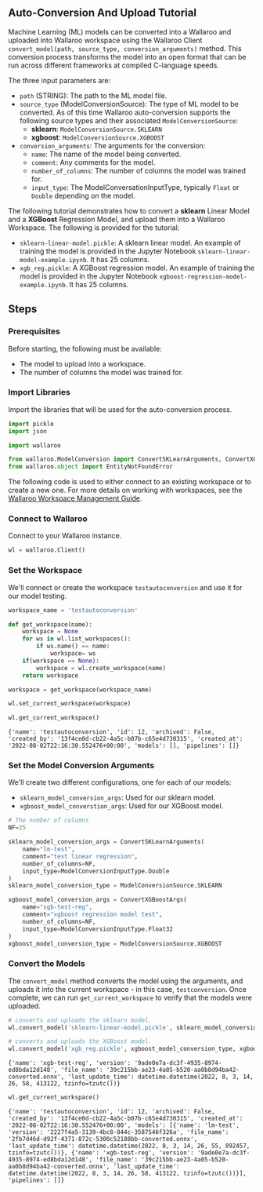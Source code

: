 ## Auto-Conversion And Upload Tutorial

Machine Learning (ML) models can be converted into a Wallaroo and uploaded into Wallaroo workspace using the Wallaroo Client `convert_model(path, source_type, conversion_arguments)` method.  This conversion process transforms the model into an open format that can be run across different frameworks at compiled C-language speeds.

The three input parameters are:

* `path` (STRING):  The path to the ML model file.
* `source_type` (ModelConversionSource): The type of ML model to be converted.  As of this time Wallaroo auto-conversion supports the following source types and their associated `ModelConversionSource`:
  * **sklearn**: `ModelConversionSource.SKLEARN`
  * **xgboost**: `ModelConversionSource.XGBOOST`
* `conversion_arguments`:  The arguments for the conversion:
  * `name`: The name of the model being converted.
  * `comment`: Any comments for the model.
  * `number_of_columns`: The number of columns the model was trained for.
  * `input_type`: The ModelConversationInputType, typically `Float` or `Double` depending on the model.

The following tutorial demonstrates how to convert a **sklearn** Linear Model and a **XGBoost** Regression Model, and upload them into a Wallaroo Workspace.  The following is provided for the tutorial:

* `sklearn-linear-model.pickle`: A sklearn linear model.  An example of training the model is provided in the Jupyter Notebook `sklearn-linear-model-example.ipynb`.  It has 25 columns.
* `xgb_reg.pickle`:  A XGBoost regression model.  An example of training the model is provided in the Jupyter Notebook `xgboost-regression-model-example.ipynb`.  It has 25 columns.

## Steps

### Prerequisites

Before starting, the following must be available:

* The model to upload into a workspace.
* The number of columns the model was trained for.

### Import Libraries

Import the libraries that will be used for the auto-conversion process.

```python
import pickle
import json

import wallaroo

from wallaroo.ModelConversion import ConvertSKLearnArguments, ConvertXGBoostArgs, ModelConversionSource, ModelConversionInputType
from wallaroo.object import EntityNotFoundError
```

The following code is used to either connect to an existing workspace or to create a new one.  For more details on working with workspaces, see the [Wallaroo Workspace Management Guide](https://docs.wallaroo.ai/wallaroo-operations-guide/wallaroo-workspace-management/).

### Connect to Wallaroo

Connect to your Wallaroo instance.

```python
wl = wallaroo.Client()
```

### Set the Workspace

We'll connect or create the workspace `testautoconversion` and use it for our model testing.

```python
workspace_name = 'testautoconversion'

```

```python
def get_workspace(name):
    workspace = None
    for ws in wl.list_workspaces():
        if ws.name() == name:
            workspace= ws
    if(workspace == None):
        workspace = wl.create_workspace(name)
    return workspace
```

```python
workspace = get_workspace(workspace_name)

wl.set_current_workspace(workspace)

wl.get_current_workspace()
```

    {'name': 'testautoconversion', 'id': 12, 'archived': False, 'created_by': '13f4ce0d-cb22-4a5c-b07b-c65e4d730315', 'created_at': '2022-08-02T22:16:30.552476+00:00', 'models': [], 'pipelines': []}

### Set the Model Conversion Arguments

We'll create two different configurations, one for each of our models:

* `sklearn_model_conversion_args`: Used for our sklearn model.
* `xgboost_model_converstion_args`: Used for our XGBoost model.

```python
# The number of columns
NF=25

sklearn_model_conversion_args = ConvertSKLearnArguments(
    name="lm-test",
    comment="test linear regression",
    number_of_columns=NF,
    input_type=ModelConversionInputType.Double
)
sklearn_model_conversion_type = ModelConversionSource.SKLEARN

xgboost_model_conversion_args = ConvertXGBoostArgs(
    name="xgb-test-reg",
    comment="xgboost regression model test",
    number_of_columns=NF,
    input_type=ModelConversionInputType.Float32
)
xgboost_model_conversion_type = ModelConversionSource.XGBOOST
```

### Convert the Models

The `convert_model` method converts the model using the arguments, and uploads it into the current workspace - in this case, `testconversion`.  Once complete, we can run `get_current_workspace` to verify that the models were uploaded.

```python
# converts and uploads the sklearn model.
wl.convert_model('sklearn-linear-model.pickle', sklearn_model_conversion_type, sklearn_model_conversion_args)

# converts and uploads the XGBoost model.
wl.convert_model('xgb_reg.pickle', xgboost_model_conversion_type, xgboost_model_conversion_args)
```

    {'name': 'xgb-test-reg', 'version': '9ade0e7a-dc3f-4935-8974-ed8bda12d148', 'file_name': '39c215bb-ae23-4a05-b520-aa0b8d94ba42-converted.onnx', 'last_update_time': datetime.datetime(2022, 8, 3, 14, 26, 58, 413122, tzinfo=tzutc())}

```python
wl.get_current_workspace()
```

    {'name': 'testautoconversion', 'id': 12, 'archived': False, 'created_by': '13f4ce0d-cb22-4a5c-b07b-c65e4d730315', 'created_at': '2022-08-02T22:16:30.552476+00:00', 'models': [{'name': 'lm-test', 'version': '2227f4a5-3139-4bc8-844c-3587546f326a', 'file_name': '2fb7d46d-d92f-4371-872c-5300c52188bb-converted.onnx', 'last_update_time': datetime.datetime(2022, 8, 3, 14, 26, 55, 892457, tzinfo=tzutc())}, {'name': 'xgb-test-reg', 'version': '9ade0e7a-dc3f-4935-8974-ed8bda12d148', 'file_name': '39c215bb-ae23-4a05-b520-aa0b8d94ba42-converted.onnx', 'last_update_time': datetime.datetime(2022, 8, 3, 14, 26, 58, 413122, tzinfo=tzutc())}], 'pipelines': []}

